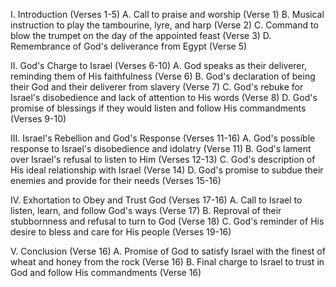 I. Introduction (Verses 1-5)
    A. Call to praise and worship (Verse 1)
    B. Musical instruction to play the tambourine, lyre, and harp (Verse 2)
    C. Command to blow the trumpet on the day of the appointed feast (Verse 3)
    D. Remembrance of God's deliverance from Egypt (Verse 5)

II. God's Charge to Israel (Verses 6-10)
    A. God speaks as their deliverer, reminding them of His faithfulness (Verse 6)
    B. God's declaration of being their God and their deliverer from slavery (Verse 7)
    C. God's rebuke for Israel's disobedience and lack of attention to His words (Verse 8)
    D. God's promise of blessings if they would listen and follow His commandments (Verses 9-10)

III. Israel's Rebellion and God's Response (Verses 11-16)
    A. God's possible response to Israel's disobedience and idolatry (Verse 11)
    B. God's lament over Israel's refusal to listen to Him (Verses 12-13)
    C. God's description of His ideal relationship with Israel (Verse 14)
    D. God's promise to subdue their enemies and provide for their needs (Verses 15-16)

IV. Exhortation to Obey and Trust God (Verses 17-16)
    A. Call to Israel to listen, learn, and follow God's ways (Verse 17)
    B. Reproval of their stubbornness and refusal to turn to God (Verse 18)
    C. God's reminder of His desire to bless and care for His people (Verses 19-16)

V. Conclusion (Verse 16)
    A. Promise of God to satisfy Israel with the finest of wheat and honey from the rock (Verse 16)
    B. Final charge to Israel to trust in God and follow His commandments (Verse 16)